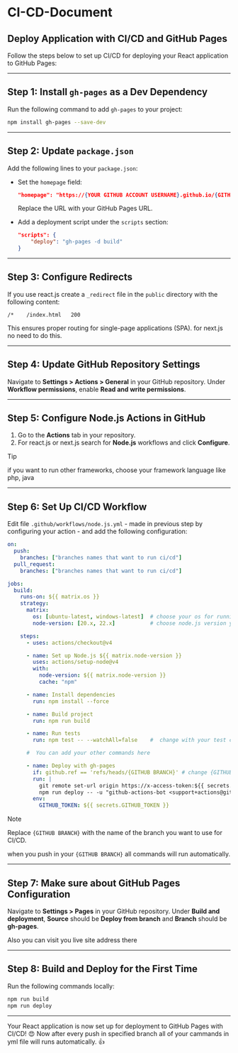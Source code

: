 # CI-CD-Document

## Deploy Application with CI/CD and GitHub Pages

Follow the steps below to set up CI/CD for deploying your React application to GitHub Pages:

---

## Step 1: Install `gh-pages` as a Dev Dependency
Run the following command to add `gh-pages` to your project:
```bash
npm install gh-pages --save-dev
```

---

## Step 2: Update `package.json`
Add the following lines to your `package.json`:

- Set the `homepage` field:
  ```json
  "homepage": "https://{YOUR GITHUB ACCOUNT USERNAME}.github.io/{GITHUB REPOSITORY}/"
  ```
  Replace the URL with your GitHub Pages URL.

- Add a deployment script under the `scripts` section:
  ```json
  "scripts": {
      "deploy": "gh-pages -d build"
  }
  ```

---


## Step 3: Configure Redirects
If you use react.js create a `_redirect` file in the `public` directory with the following content:
```
/*    /index.html   200
```

This ensures proper routing for single-page applications (SPA). for next.js no need to do this.

---

## Step 4: Update GitHub Repository Settings
Navigate to **Settings > Actions > General** in your GitHub repository. Under **Workflow permissions**, enable **Read and write permissions**.

---

## Step 5: Configure Node.js Actions in GitHub
1. Go to the **Actions** tab in your repository.
2. For react.js or next.js search for **Node.js** workflows and click **Configure**.

> [!TIP]
>   if you want to run other frameworks, choose your framework language like php, java

---

## Step 6: Set Up CI/CD Workflow
Edit file `.github/workflows/node.js.yml` - made in previous step by configuring your action - and add the following configuration:

```yaml
on:
  push:
    branches: ["branches names that want to run ci/cd"]
  pull_request:
    branches: ["branches names that want to run ci/cd"]

jobs:
  build:
    runs-on: ${{ matrix.os }}
    strategy:
      matrix:
        os: [ubuntu-latest, windows-latest]  # choose your os for running ci/cd
        node-version: [20.x, 22.x]           # choose node.js version you want to run ci/cd

    steps:
      - uses: actions/checkout@v4

      - name: Set up Node.js ${{ matrix.node-version }}
        uses: actions/setup-node@v4
        with:
          node-version: ${{ matrix.node-version }}
          cache: "npm"

      - name: Install dependencies
        run: npm install --force

      - name: Build project
        run: npm run build

      - name: Run tests
        run: npm test -- --watchAll=false    #  change with your test command

      #  You can add your other commands here

      - name: Deploy with gh-pages
        if: github.ref == 'refs/heads/{GITHUB BRANCH}' # change {GITHUB BRANCH}  with your branch name
        run: |
          git remote set-url origin https://x-access-token:${{ secrets.GITHUB_TOKEN }}@github.com/${{ github.repository }}.git
          npm run deploy -- -u "github-actions-bot <support+actions@github.com>"
        env:
          GITHUB_TOKEN: ${{ secrets.GITHUB_TOKEN }}
```

> [!NOTE]
> Replace `{GITHUB BRANCH}` with the name of the branch you want to use for CI/CD.
>
> when you push in your `{GITHUB BRANCH}` all commands will run automatically.
 

---

## Step 7: Make sure about GitHub Pages Configuration
Navigate to **Settings > Pages** in your GitHub repository. Under **Build and deployment**,  **Source** should be **Deploy from branch** and  **Branch** should be **gh-pages**.

Also you can visit you live site address there

---

## Step 8: Build and Deploy for the First Time
Run the following commands locally:

```bash
npm run build
npm run deploy
```

---

Your React application is now set up for deployment to GitHub Pages with CI/CD! :heart_eyes:
Now after every push in specified branch all of your cammands in yml file will runs automatically. :+1:
